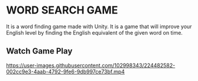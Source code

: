 # WORD SEARCH GAME
It is a word finding game made with Unity. It is a game that will improve your English level by finding the English equivalent of the given word on time.

## Watch Game Play

https://user-images.githubusercontent.com/102998343/224482582-002cc9e3-4aab-4792-9fe6-9db997ce73bf.mp4


